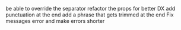 be able to override the separator
refactor the props for better DX
add punctuation at the end
add a phrase that gets trimmed at the end
Fix messages error and make errors shorter
